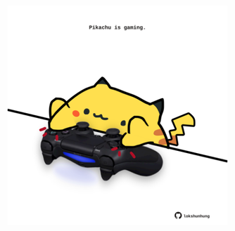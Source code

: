 <!-- built at 06/07/2023, 10:01:15 UTC -->
<p align="center">
  <img width="500" height="500" src="./ReadmeImage.svg">
</p>
